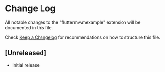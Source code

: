 # Change Log

All notable changes to the "fluttermvvmexample" extension will be documented in this file.

Check [Keep a Changelog](http://keepachangelog.com/) for recommendations on how to structure this file.

## [Unreleased]

- Initial release